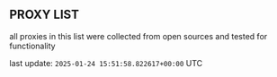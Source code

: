 ## PROXY LIST

all proxies in this list were collected from open sources and tested for functionality

last update: `2025-01-24 15:51:58.822617+00:00` UTC